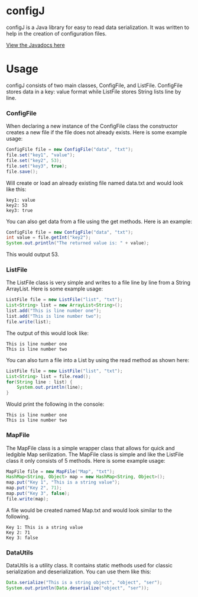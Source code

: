 # configJ

configJ is a Java library for easy to read data serialization. It was written to help in the creation of configuration files.

[View the Javadocs here](http://henry-anderson.github.io/configJ/)

Usage
=====
configJ consists of two main classes, ConfigFile, and ListFile. ConfigFile stores data in a key: value format while ListFile stores String lists line by line.

<h3>ConfigFile</h3>
When declaring a new instance of the ConfigFile class the constructor creates a new file if the file does not already exists. Here is some example usage:

```java
ConfigFile file = new ConfigFile("data", "txt");
file.set("key1", "value");
file.set("key2", 53);
file.set("key3", true);
file.save();
```

Will create or load an already existing file named data.txt and would look like this:

```
key1: value
key2: 53
key3: true
```

You can also get data from a file using the get methods. Here is an example:

```java
ConfigFile file = new ConfigFile("data", "txt");
int value = file.getInt("key2");
System.out.println("The returned value is: " + value);
```

This would output 53.
<h3>ListFile</h3>
The ListFile class is very simple and writes to a file line by line from a String ArrayList. Here is some example usage:

```java
ListFile file = new ListFile("list", "txt");
List<String> list = new ArrayList<String>();
list.add("This is line number one");
list.add("This is line number two");
file.write(list);
```

The output of this would look like:

```
This is line number one
This is line number two
```

You can also turn a file into a List<String> by using the read method as shown here:

```java
ListFile file = new ListFile("list", "txt");
List<String> list = file.read();
for(String line : list) {
    System.out.println(line);
}
```

Would print the following in the console:

```
This is line number one
This is line number two
```

<h3>MapFile</h3>
The MapFile class is a simple wrapper class that allows for quick and ledgible Map serilization. The MapFile class is simple and like the ListFile class it only consists of 5 methods. Here is some example usage:

```java
MapFile file = new MapFile("Map", "txt");
HashMap<String, Object> map = new HashMap<String, Object>();
map.put("Key 1", "This is a string value");
map.put("Key 2", 71);
map.put("Key 3", false);
file.write(map);
```

A file would be created named Map.txt and would look similar to the following.

```
Key 1: This is a string value
Key 2: 71
Key 3: false
```

<h3>DataUtils</h3>
DataUtils is a utility class. It contains static methods used for classic serialization and deserialization. You can use them like this:

```java
Data.serialize("This is a string object", "object", "ser");
System.out.println(Data.deserialize("object", "ser"));
```
